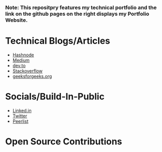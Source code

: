 ### Note: This repositpry features my technical portfolio and the link on the github pages on the right displays my Portfolio Website.

# Technical Blogs/Articles
- [Hashnode](https://rover07.hashnode.dev/)
- [Medium](https://medium.com/@VaibhavXyzee)
- [dev.to](https://dev.to/rover07)
- [Stackoverflow](https://stackoverflow.com/users/21421735/vaibhav-chauhan)
- [geeksforgeeks.org](https://www.geeksforgeeks.org/user/vaibhav2602/articles)  
<!--	- i can write article this way: https://write.geeksforgeeks.org/posts-new?cid=e8fc46fe-75e7-4a4b-be3c-0c862d655ed0
	- i can improve articles this way: https://www.geeksforgeeks.org/how-to-improve-an-article/?ref=footer   -->
<!-- # My Published Articles -->

# Socials/Build-In-Public
- [Linked.in](https://www.linkedin.com/in/vaibhav-chauhan-332176235/)
- [Twitter](https://x.com/VaibhavXyzee)
- [Peerlist](https://peerlist.io/rover)

# Open Source Contributions

###

<!--
### OpenRefine -

1) Improved Documentation of GREL page.

   Issue: https://github.com/OpenRefine/openrefine.org/issues/289

   PR: https://github.com/OpenRefine/openrefine.org/pull/296

### Iterative -

1) Added .gitattributes and eol to automatically convert line endings to lf.

   Issue: https://github.com/iterative/dvc.org/issues/5114

   PR: https://github.com/iterative/dvc.org/pull/5117

2) Added Documentation for Azure Remote.

   Issue: https://github.com/iterative/dvc.org/issues/5151

   PR: https://github.com/iterative/dvc.org/pull/5158
   
### AsyncApi -

1) Enhanced Accessibility by adding 'How to Contribute to AsyncAPI Docs' Section in README.
    
    Issue: https://github.com/asyncapi/website/issues/2561
   
    PR: https://github.com/asyncapi/website/pull/2565

-->

